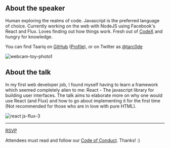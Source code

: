 ## About the speaker

Human exploring the realms of code. Javascript is the preferred language of choice. Currently working on the web with NodeJS using Facebook's React and Flux. Loves finding out how things work. Fresh out of [CodeX](http://projectcodex.co/) and hungry for knowledge.

You can find Taariq on [GitHub](http://tarcode.github.io) ([Profile](https://github.com/tarcode)), or on Twitter as [@tarc0de](https://twitter.com/tarc0de)

![webcam-toy-photo1](https://cloud.githubusercontent.com/assets/11028860/13181146/3eb68c22-d734-11e5-82b7-ef7da54a0d21.jpg)

## About the talk

In my first web developer job, I found myself having to learn a framework which seemed completely alien to me: React - The javascript library for building user interfaces. The talk aims to elaborate more on why one would use React (and Flux) and how to go about implementing it for the first time (Not recommended for those who are in love with pure HTML).

![react js-flux-3](https://cloud.githubusercontent.com/assets/11028860/13181720/176c53ba-d737-11e5-8edc-3a988778ca1f.png)

---

<a href="http://www.meetup.com/ctfeds/events/229042425/" class="meetup-latest">RSVP</a>

Attendees must read and follow our [Code of Conduct](http://ctfeds.org/code-of-conduct.html). Thanks! :)
